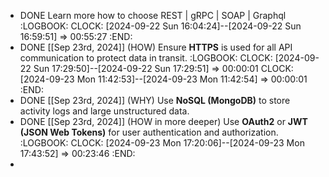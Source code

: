 - DONE Learn more how to choose REST | gRPC | SOAP | Graphql
  :LOGBOOK:
  CLOCK: [2024-09-22 Sun 16:04:24]--[2024-09-22 Sun 16:59:51] =>  00:55:27
  :END:
- DONE [[Sep 23rd, 2024]] (HOW) Ensure **HTTPS** is used for all API communication to protect data in transit.
  :LOGBOOK:
  CLOCK: [2024-09-22 Sun 17:29:50]--[2024-09-22 Sun 17:29:51] =>  00:00:01
  CLOCK: [2024-09-23 Mon 11:42:53]--[2024-09-23 Mon 11:42:54] =>  00:00:01
  :END:
- DONE [[Sep 23rd, 2024]] (WHY) Use **NoSQL (MongoDB)** to store activity logs and large unstructured data.
- DONE [[Sep 23rd, 2024]] (HOW in more deeper) Use **OAuth2** or **JWT (JSON Web Tokens)** for user authentication and authorization.
  :LOGBOOK:
  CLOCK: [2024-09-23 Mon 17:20:06]--[2024-09-23 Mon 17:43:52] =>  00:23:46
  :END:
-